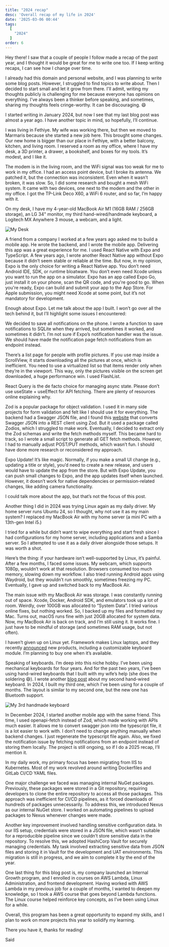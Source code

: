 ```yaml
---
title: "2024 recap"
desc: 'Overall recap of my life in 2024'
date: '2025-03-06 00:44'
tags:
  [
    "2024"
  ]
order: 6
---
```


Hey there! I saw that a couple of people I follow made a recap of the past year, and I thought it would be great for me to write one too. If I keep writing recaps, I can see how I change over time.

I already had this domain and personal website, and I was planning to write some blog posts. However, I struggled to find topics to write about. Then I decided to start small and let it grow from there. I'll admit, writing my thoughts publicly is challenging for me because everyone has opinions on everything. I’ve always been a thinker before speaking, and sometimes, sharing my thoughts feels cringe-worthy. It can be discouraging. 😄

I started writing in January 2024, but now I see that my last blog post was almost a year ago. I have another topic in mind, so hopefully, I’ll continue.

I was living in Fethiye. My wife was working there, but then we moved to Marmaris because she started a new job here. This brought some changes. Our new home is bigger than our place in Fethiye, with a better balcony, kitchen, and living room. I reserved a room as my office, where I have my desk, a 3D printer, a drawer, a bookshelf, and boxes for my tools. It’s modest, and I like it.

The modem is in the living room, and the WiFi signal was too weak for me to work in my office. I had an access point device, but I broke its antenna. We patched it, but the connection was inconsistent. Even when it wasn’t broken, it was slow. So, I did some research and bought a mesh WiFi system. It came with two devices, one next to the modem and the other in my office. I got the TP-Link Deco X60, a WiFi 6 router, and so far, I’m happy with it.

On my desk, I have my 4-year-old MacBook Air M1 (16GB RAM / 256GB storage), an LG 34" monitor, my third hand-wired/handmade keyboard, a Logitech MX Anywhere 3 mouse, a webcam, and a light.

![My Desk](/assets/2024-recap/my-desk.jpg)

A friend from a company I worked at a few years ago asked me to build a mobile app. He wrote the backend, and I wrote the mobile app. Delivering this app was a great experience for me. I used React Native with Expo and TypeScript. A few years ago, I wrote another React Native app without Expo because it didn’t seem stable or reliable at the time. But now, in my opinion, Expo is the only choice for writing a React Native app. You don’t need Android IDE, SDK, or runtime bloatware. You don’t even need Xcode unless you want to run the app on a simulator. Expo has an app called Expo Go, just install it on your phone, scan the QR code, and you're good to go. When you're ready, Expo can build and submit your app to the App Store. For Apple submission, you might need Xcode at some point, but it’s not mandatory for development.

Enough about Expo. Let me talk about the app I built. I won’t go over all the tech behind it, but I’ll highlight some issues I encountered:

We decided to save all notifications on the phone. I wrote a function to save notifications to SQLite when they arrived, but sometimes it worked, and sometimes it didn’t. I’m not sure if Expo’s notification handler was the issue. We should have made the notification page fetch notifications from an endpoint instead.

There’s a list page for people with profile pictures. If you use map inside a ScrollView, it starts downloading all the pictures at once, which is inefficient. You need to use a virtualized list so that items render only when they’re in the viewport. This way, only the pictures visible on the screen get downloaded, a huge performance win. I used FlashList.

React Query is the de facto choice for managing async state. Please don’t use useState + useEffect for API fetching. There are plenty of resources online explaining why.

Zod is a popular package for object validation. I used it in many side projects for form validation and felt like I should use it for everything. The backend had a Swagger JSON file, and I found this [website](https://openapi-zod-client.vercel.app/) that converts Swagger JSON into a REST client using Zod. But it used a package called Zodios, which I struggled to make work. Eventually, I decided to extract only the Zod schemas and write the fetch methods myself. This became hard to track, so I wrote a small script to generate all GET fetch methods. However, I had to manually adjust POST/PUT methods, which wasn’t fun. I should have done more research or reconsidered my approach.

Expo Update! It’s like magic. Normally, if you make a small UI change (e.g., updating a title or style), you’d need to create a new release, and users would have to update the app from the store. But with Expo Update, you can push small changes to Expo, and the app updates itself when launched. However, it doesn’t work for native dependencies or permission-related changes, like adding camera functionality.

I could talk more about the app, but that’s not the focus of this post.

Another thing I did in 2024 was trying Linux again as my daily driver. My home server runs Ubuntu 24, so I thought, why not use it as my main system? I replaced my MacBook Air with my home server (a mini PC with a 13th-gen Intel i5.)

I tried for a while but didn’t want to wipe everything and start fresh since I had configurations for my home server, including applications and a Samba server. So I attempted to use it as a daily driver alongside those setups. It was worth a shot.

Here’s the thing: if your hardware isn’t well-supported by Linux, it’s painful. After a few months, I faced some issues. My webcam, which supports 1080p, wouldn’t work at that resolution. Browsers consumed too much memory, slowing down my workflow. I also tried running Android apps using Waydroid, but they wouldn’t run smoothly, sometimes freezing my PC. Eventually, I gave up and switched back to my MacBook Air.

The main issue with my MacBook Air was storage. I was constantly running out of space. Xcode, Docker, Android SDK, and emulators took up a lot of room. Weirdly, over 100GB was allocated to “System Data”. I tried various online fixes, but nothing worked. So, I backed up my files and formatted my Mac. Turns out, macOS runs fine with just 20GB allocated for system data. Now, my MacBook Air is back on track, and I’m still using it. It works fine. I just have to be mindful of storage (and sometimes RAM usage, but not often).

I haven’t given up on Linux yet. Framework makes Linux laptops, and they recently [announced](https://www.youtube.com/live/-8k7jTF_JCg?si=21eLARHDIlyhQzF_&t=1811) new products, including a customizable keyboard module. I’m planning to buy one when it’s available.

Speaking of keyboards. I’m deep into this niche hobby. I’ve been using mechanical keyboards for four years. And for the past two years, I’ve been using hand-wired keyboards that I built with my wife’s help (she does the soldering 😄). I wrote another [blog post](/blog-post/handwired-keyboard) about my second hand-wired keyboard. In 2024, I built my third one, which I’ve been using for a couple of months. The layout is similar to my second one, but the new one has Bluetooth support.

![My 3rd handmade keyboard](/assets/2024-recap/3rd-kb.jpg)

In December 2024, I started another mobile app with the same friend. This time, I used openapi-fetch instead of Zod, which made working with APIs much easier. It allows me to convert swagger json into the typescript file, it is a lot easier to work with. I don’t need to change anything manually when backend changes. I just regenerate the typescript file again. Also, we fixed the notification issue by fetching notifications from an endpoint instead of storing them locally. The project is still ongoing, so if I do a 2025 recap, I’ll mention it.

In my daily work, my primary focus has been migrating from IIS to Kubernetes. Most of my work revolved around writing Dockerfiles and GitLab CI/CD YAML files.

One major challenge we faced was managing internal NuGet packages. Previously, these packages were stored in a Git repository, requiring developers to clone the entire repository to access all those packages. This approach was inefficient for CI/CD pipelines, as it forced downloads of hundreds of packages unnecessarily. To address this, we introduced Nexus as our internal NuGet store. I worked on automating pipelines to upload packages to Nexus whenever changes were made.

Another key improvement involved handling sensitive configuration data. In our IIS setup, credentials were stored in a JSON file, which wasn’t suitable for a reproducible pipeline since we couldn’t store sensitive data in the repository. To resolve this, we adopted HashiCorp Vault for securely managing credentials. My task involved extracting sensitive data from JSON files and storing it in Vault for the development and UAT environments. This migration is still in progress, and we aim to complete it by the end of the year.

One last thing for this blog post is, my company launched an Internal Growth program, and I enrolled in courses on AWS Lambda, Linux Administration, and frontend development. Having worked with AWS Lambda in my previous job for a couple of months, I wanted to deepen my knowledge, so I took a AWS course that goes beyond Lambda functions. The Linux course helped reinforce key concepts, as I’ve been using Linux for a while.

Overall, this program has been a great opportunity to expand my skills, and I plan to work on more projects this year to solidify my learning.

There you have it, thanks for reading!

Said